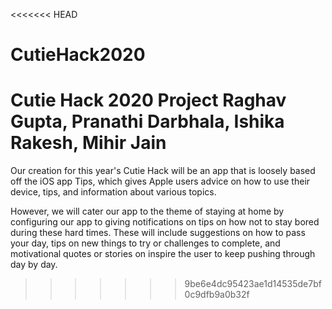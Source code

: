 <<<<<<< HEAD
# CutieHack2020
Cutie Hack 2020 Project
Raghav Gupta, Pranathi Darbhala, Ishika Rakesh, Mihir Jain
=======
Our creation for this year's Cutie Hack will be an app that is loosely based off the iOS app Tips, which gives Apple users advice on how to use their device, tips, and information about various topics.

However, we will cater our app to the theme of staying at home by configuring our app to giving notifications on tips on how not to stay bored during these hard times. These will include suggestions on how to pass your day, tips on new things to try or challenges to complete, and motivational quotes or stories on inspire the user to keep pushing through day by day.
>>>>>>> 9be6e4dc95423ae1d14535de7bf0c9dfb9a0b32f
